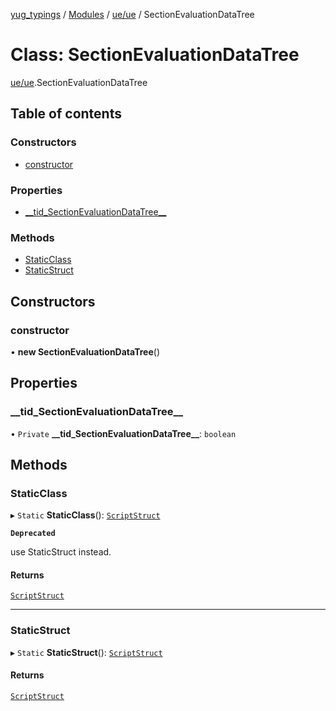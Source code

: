 [yug_typings](../README.md) / [Modules](../modules.md) / [ue/ue](../modules/ue_ue.md) / SectionEvaluationDataTree

# Class: SectionEvaluationDataTree

[ue/ue](../modules/ue_ue.md).SectionEvaluationDataTree

## Table of contents

### Constructors

- [constructor](ue_ue.SectionEvaluationDataTree.md#constructor)

### Properties

- [\_\_tid\_SectionEvaluationDataTree\_\_](ue_ue.SectionEvaluationDataTree.md#__tid_sectionevaluationdatatree__)

### Methods

- [StaticClass](ue_ue.SectionEvaluationDataTree.md#staticclass)
- [StaticStruct](ue_ue.SectionEvaluationDataTree.md#staticstruct)

## Constructors

### constructor

• **new SectionEvaluationDataTree**()

## Properties

### \_\_tid\_SectionEvaluationDataTree\_\_

• `Private` **\_\_tid\_SectionEvaluationDataTree\_\_**: `boolean`

## Methods

### StaticClass

▸ `Static` **StaticClass**(): [`ScriptStruct`](ue_ue.ScriptStruct.md)

**`Deprecated`**

use StaticStruct instead.

#### Returns

[`ScriptStruct`](ue_ue.ScriptStruct.md)

___

### StaticStruct

▸ `Static` **StaticStruct**(): [`ScriptStruct`](ue_ue.ScriptStruct.md)

#### Returns

[`ScriptStruct`](ue_ue.ScriptStruct.md)
